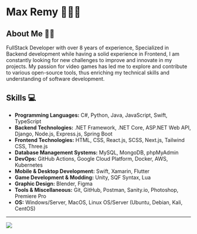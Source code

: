 # Max Remy 🧑🏽‍💻

## About Me 👋🏼

FullStack Developer with over 8 years of experience, Specialized in Backend development while having a solid experience in Frontend, I am constantly looking for new challenges to improve and innovate in my projects. My passion for video games has led me to explore and contribute to various open-source tools, thus enriching my technical skills and understanding of software development.

## Skills 💻

- **Programming Languages:** C#, Python, Java, JavaScript, Swift, TypeScript
- **Backend Technologies:** .NET Framework, .NET Core, ASP.NET Web API, Django, Node.js, Express.js, Spring Boot
- **Frontend Technologies:** HTML, CSS, React.js, SCSS, Next.js, Tailwind CSS, Three.js
- **Database Management Systems:** MySQL, MongoDB, phpMyAdmin
- **DevOps:** GitHub Actions, Google Cloud Platform, Docker, AWS, Kubernetes
- **Mobile & Desktop Development:** Swift, Xamarin, Flutter
- **Game Development & Modding:** Unity, SQF Syntax, Lua
- **Graphic Design:** Blender, Figma
- **Tools & Miscellaneous:** Git, GitHub, Postman, Sanity.io, Photoshop, Premiere Pro
- **OS:** Windows/Server, MacOS, Linux OS/Server (Ubuntu, Debian, Kali, CentOS)

---
[![](https://visitcount.itsvg.in/api?id=babyloopro&icon=0&color=12)](https://visitcount.itsvg.in)
